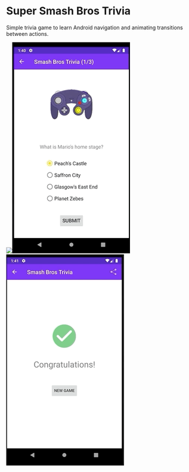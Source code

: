 # Super Smash Bros Trivia
Simple trivia game to learn Android navigation and animating transitions between actions.

![](animations.gif)![](menus.gif)![](sharing.gif)
